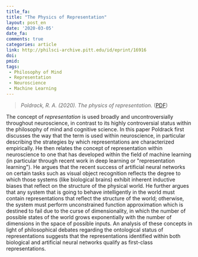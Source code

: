 ```yaml
---
title_fa: 
title: "The Physics of Representation"
layout: post_en
date: '2020-03-05'
date_fa:
comments: true
categories: article
link: http://philsci-archive.pitt.edu/id/eprint/16916
doi: 
pmid: 
tags:
 - Philosophy of Mind
 - Representation
 - Neuroscience
 - Machine Learning
---
```


> *Poldrack, R. A. (2020). The physics of representation.*
([PDF](http://philsci-archive.pitt.edu/16916/1/PhysicsOfRepresentation.pdf))

The concept of *representation* is used broadly and uncontroversially throughout neuroscience, in contrast to its highly controversial status within the philosophy of mind and cognitive science. In this paper Poldrack first discusses the way that the term is used within neuroscience, in particular describing the strategies by which representations are characterized empirically. He then relates the concept of representation within neuroscience to one that has developed within the field of machine learning (in particular through recent work in deep learning or "representation learning"). He argues that the recent success of artificial neural networks on certain tasks such as visual object recognition reflects the degree to which those systems (like biological brains) exhibit inherent inductive biases that reflect on the structure of the physical world. He further argues that any system that is going to behave intelligently in the world must contain representations that reflect the structure of the world; otherwise, the system must perform unconstrained function approximation which is destined to fail due to the curse of dimensionality, in which the number of possible states of the world grows exponentially with the number of dimensions in the space of possible inputs. An analysis of these concepts in light of philosophical debates regarding the ontological status of representations suggests that the representations identified within both biological and artificial neural networks qualify as first-class representations.
